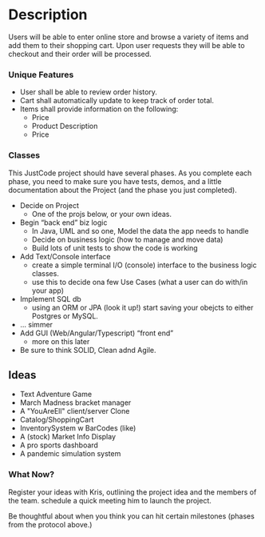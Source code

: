# Description #
Users will be able to enter online store and browse a variety of items and add them to their shopping cart. Upon user requests they will be able to checkout and their order will be processed. 

### Unique Features
* User shall be able to review order history.
* Cart shall automatically update to keep track of order total.
* Items shall provide information on the following:
  * Price
  * Product Description 
  * Price




### Classes




This JustCode project should have several phases. As you complete each phase, you need to make sure you have tests, demos, and a little documentation about the Project (and the phase you just completed).

- Decide on Project
  - One of the projs below, or your own ideas.
- Begin “back end” biz logic
  - In Java, UML and so one, Model the data the app needs to handle
  - Decide on business logic (how to manage and move data)
  - Build lots of unit tests to show the code is working
- Add Text/Console interface
  - create a simple terminal I/O (console) interface to the business logic classes.
  - use this to decide ona few Use Cases (what a user can do with/in your app)
- Implement SQL db
  - using an ORM or JPA (look it up!) start saving your obejcts to either Postgres or MySQL.
- … simmer
- Add GUI (Web/Angular/Typescript) “front end”
  - more on this later
- Be sure to think SOLID, Clean adnd Agile.

## Ideas 

* Text Adventure Game
* March Madness bracket manager
* A "YouAreEll" client/server Clone
* Catalog/ShoppingCart
* InventorySystem w BarCodes (like)
* A (stock) Market Info Display
* A pro sports dashboard
* A pandemic simulation system 

### What Now?

Register your ideas with Kris, outlining the project idea and the members of the team. schedule a quick meeting him to launch the project.

Be thoughtful about when you think you can hit certain milestones (phases from the protocol above.)
